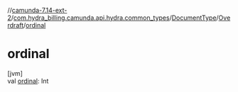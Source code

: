 //[camunda-7.14-ext-2](../../../../index.md)/[com.hydra_billing.camunda.api.hydra.common_types](../../index.md)/[DocumentType](../index.md)/[Overdraft](index.md)/[ordinal](ordinal.md)

# ordinal

[jvm]\
val [ordinal](ordinal.md): Int
